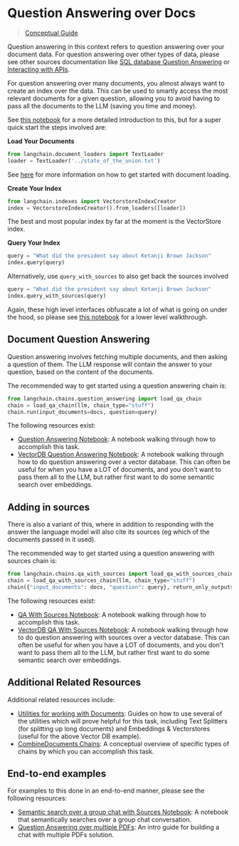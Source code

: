 # Question Answering over Docs

> [Conceptual Guide](https://docs.langchain.com/docs/use-cases/qa-docs)

Question answering in this context refers to question answering over your document data.
For question answering over other types of data, please see other sources documentation like [SQL database Question Answering](./tabular.md) or [Interacting with APIs](./apis.md).

For question answering over many documents, you almost always want to create an index over the data.
This can be used to smartly access the most relevant documents for a given question, allowing you to avoid having to pass all the documents to the LLM (saving you time and money).

See [this notebook](../modules/indexes/getting_started.ipynb) for a more detailed introduction to this, but for a super quick start the steps involved are:

**Load Your Documents**

```python
from langchain.document_loaders import TextLoader
loader = TextLoader('../state_of_the_union.txt')
```

See [here](../modules/indexes/document_loaders.rst) for more information on how to get started with document loading.

**Create Your Index**

```python
from langchain.indexes import VectorstoreIndexCreator
index = VectorstoreIndexCreator().from_loaders([loader])
```

The best and most popular index by far at the moment is the VectorStore index.

**Query Your Index**

```python
query = "What did the president say about Ketanji Brown Jackson"
index.query(query)
```

Alternatively, use `query_with_sources` to also get back the sources involved

```python
query = "What did the president say about Ketanji Brown Jackson"
index.query_with_sources(query)
```

Again, these high level interfaces obfuscate a lot of what is going on under the hood, so please see [this notebook](../modules/indexes/getting_started.ipynb) for a lower level walkthrough.

## Document Question Answering

Question answering involves fetching multiple documents, and then asking a question of them.
The LLM response will contain the answer to your question, based on the content of the documents.

The recommended way to get started using a question answering chain is:

```python
from langchain.chains.question_answering import load_qa_chain
chain = load_qa_chain(llm, chain_type="stuff")
chain.run(input_documents=docs, question=query)
```

The following resources exist:

- [Question Answering Notebook](../modules/chains/index_examples/question_answering.ipynb): A notebook walking through how to accomplish this task.
- [VectorDB Question Answering Notebook](../modules/chains/index_examples/vector_db_qa.ipynb): A notebook walking through how to do question answering over a vector database. This can often be useful for when you have a LOT of documents, and you don't want to pass them all to the LLM, but rather first want to do some semantic search over embeddings.

## Adding in sources

There is also a variant of this, where in addition to responding with the answer the language model will also cite its sources (eg which of the documents passed in it used).

The recommended way to get started using a question answering with sources chain is:

```python
from langchain.chains.qa_with_sources import load_qa_with_sources_chain
chain = load_qa_with_sources_chain(llm, chain_type="stuff")
chain({"input_documents": docs, "question": query}, return_only_outputs=True)
```

The following resources exist:

- [QA With Sources Notebook](../modules/chains/index_examples/qa_with_sources.ipynb): A notebook walking through how to accomplish this task.
- [VectorDB QA With Sources Notebook](../modules/chains/index_examples/vector_db_qa_with_sources.ipynb): A notebook walking through how to do question answering with sources over a vector database. This can often be useful for when you have a LOT of documents, and you don't want to pass them all to the LLM, but rather first want to do some semantic search over embeddings.

## Additional Related Resources

Additional related resources include:

- [Utilities for working with Documents](/modules/utils/how_to_guides.rst): Guides on how to use several of the utilities which will prove helpful for this task, including Text Splitters (for splitting up long documents) and Embeddings & Vectorstores (useful for the above Vector DB example).
- [CombineDocuments Chains](/modules/indexes/combine_docs.md): A conceptual overview of specific types of chains by which you can accomplish this task.

## End-to-end examples

For examples to this done in an end-to-end manner, please see the following resources:

- [Semantic search over a group chat with Sources Notebook](question_answering/semantic-search-over-chat.ipynb): A notebook that semantically searches over a group chat conversation.
- [Question Answering over multiple PDFs](https://www.activeloop.ai/resources/ultimate-guide-to-lang-chain-deep-lake-build-chat-gpt-to-answer-questions-on-your-financial-data/): An intro guide for building a chat with multiple PDFs solution.
